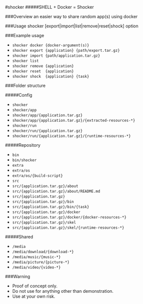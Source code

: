 #shocker
#####SHELL + Docker = Shocker


###Overview
an easier way to share random app(s) using docker

###Usage
shocker [export|import|list|remove|reset|shock] option

###Example usage
- `shocker docker {docker-argument(s)}`
- `shocker export {application} {path/export.tar.gz}`
- `shocker import {path/application.tar.gz}`
- `shocker list`
- `shocker remove {application}`
- `shocker reset  {application}`
- `shocker shock  {application} {task}`


###Folder structure

#####Config
- `shocker`
- `shocker/app`
- `shocker/app/{application.tar.gz}`
- `shocker/app/{application.tar.gz}/{extracted-resources-*}`
- `shocker/run`
- `shocker/run/{application.tar.gz}`
- `shocker/run/{application.tar.gz}/{runtime-resources-*}`

#####Repository
- `bin`
- `bin/shocker`
- `extra`
- `extra/os`
- `extra/os/{build-script}`
- `src`
- `src/{application.tar.gz}/about`
- `src/{application.tar.gz}/about/README.md`
- `src/{application.tar.gz}`
- `src/{application.tar.gz}/bin`
- `src/{application.tar.gz}/bin/{task}`
- `src/{application.tar.gz}/docker`
- `src/{application.tar.gz}/docker/{docker-resources-*}`
- `src/{application.tar.gz}/skel`
- `src/{application.tar.gz}/skel/{runtime-resources-*}`

#####Shared
- `/media`
- `/media/download/{download-*}`
- `/media/music/{music-*}`
- `/media/picture/{picture-*}`
- `/media/video/{video-*}`

###Warning
- Proof of concept only.
- Do not use for anything other than demonstration.
- Use at your own risk.
